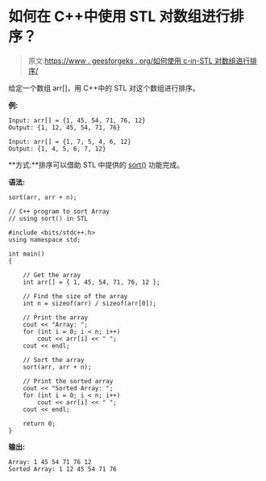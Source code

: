# 如何在 C++中使用 STL 对数组进行排序？

> 原文:[https://www . geesforgeks . org/如何使用 c-in-STL 对数组进行排序/](https://www.geeksforgeeks.org/how-to-sort-an-array-using-stl-in-c/)

给定一个数组 arr[]，用 C++中的 STL 对这个数组进行排序。

**例:**

```
Input: arr[] = {1, 45, 54, 71, 76, 12}
Output: {1, 12, 45, 54, 71, 76}

Input: arr[] = {1, 7, 5, 4, 6, 12}
Output: {1, 4, 5, 6, 7, 12}

```

**方式:**排序可以借助 STL 中提供的 [sort()](https://www.geeksforgeeks.org/sort-c-stl/) 功能完成。

**语法:**

```
sort(arr, arr + n);

```

```
// C++ program to sort Array
// using sort() in STL

#include <bits/stdc++.h>
using namespace std;

int main()
{

    // Get the array
    int arr[] = { 1, 45, 54, 71, 76, 12 };

    // Find the size of the array
    int n = sizeof(arr) / sizeof(arr[0]);

    // Print the array
    cout << "Array: ";
    for (int i = 0; i < n; i++)
        cout << arr[i] << " ";
    cout << endl;

    // Sort the array
    sort(arr, arr + n);

    // Print the sorted array
    cout << "Sorted Array: ";
    for (int i = 0; i < n; i++)
        cout << arr[i] << " ";
    cout << endl;

    return 0;
}
```

**输出:**

```
Array: 1 45 54 71 76 12 
Sorted Array: 1 12 45 54 71 76

```